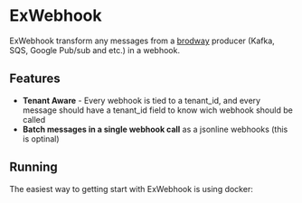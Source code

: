 # ExWebhook

ExWebhook transform any messages from a [brodway](https://github.com/dashbitco/broadway) producer (Kafka, SQS, Google Pub/sub and etc.) in a webhook.  

## Features

* <b>Tenant Aware</b> - Every webhook is tied to a tenant_id, and every message should have a tenant_id field to know wich webhook should be called 
* <b>Batch messages in a single webhook call</b> as a jsonline webhooks (this is optinal)

## Running

The easiest way to getting start with ExWebhook is using docker: 
